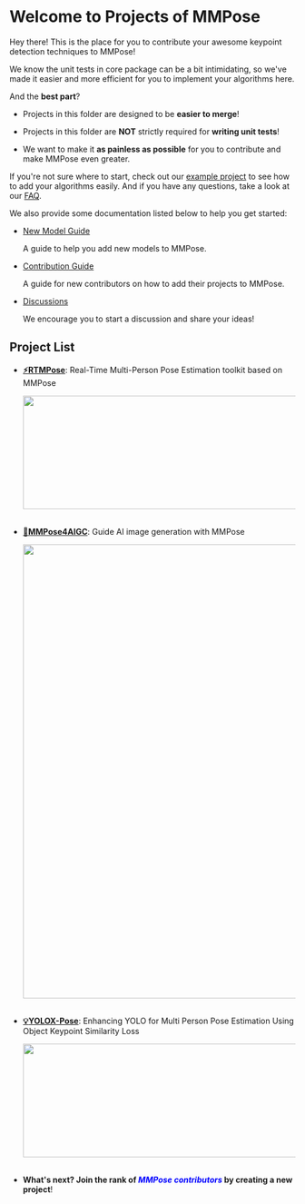# Welcome to Projects of MMPose

Hey there! This is the place for you to contribute your awesome keypoint detection techniques to MMPose!

We know the unit tests in core package can be a bit intimidating, so we've made it easier and more efficient for you to implement your algorithms here.

And the **best part**?

- Projects in this folder are designed to be **easier to merge**!

- Projects in this folder are **NOT** strictly required for **writing unit tests**!

- We want to make it **as painless as possible** for you to contribute and make MMPose even greater.

If you're not sure where to start, check out our [example project](./example_project) to see how to add your algorithms easily. And if you have any questions, take a look at our [FAQ](./faq.md).

We also provide some documentation listed below to help you get started:

- [New Model Guide](https://mmpose.readthedocs.io/en/1.x/migration.html#step3-model)

  A guide to help you add new models to MMPose.

- [Contribution Guide](https://mmpose.readthedocs.io/en/1.x/notes/contribution_guide.html)

  A guide for new contributors on how to add their projects to MMPose.

- [Discussions](https://github.com/open-mmlab/mmpose/discussions)

  We encourage you to start a discussion and share your ideas!

## Project List

- **[:zap:RTMPose](./rtmpose)**: Real-Time Multi-Person Pose Estimation toolkit based on MMPose

  <div align="center">
  <img src="https://user-images.githubusercontent.com/15977946/225229448-36ff568d-a723-4248-bb19-2df4044ff8e8.png" width=800 height=200 />
  </div><br/>

- **[:art:MMPose4AIGC](./mmpose4aigc)**: Guide AI image generation with MMPose

  <div align=center>
  <img src="https://user-images.githubusercontent.com/13503330/222403836-c65ba905-4bdd-4a44-834c-ff8d5959649d.png" width="800"/>
  </div><br/>

- **[:bulb:YOLOX-Pose](./yolox-pose)**: Enhancing YOLO for Multi Person Pose Estimation Using Object Keypoint Similarity Loss

  <div align=center>
  <img src="https://user-images.githubusercontent.com/26127467/226550744-3dd948f4-cc5a-4a2f-a737-c595fc6dfe4d.jpg" width="800" style="width: 800px; height: 200px; object-fit: cover"/>
  </div><br/>

- **What's next? Join the rank of <span style="color:blue"> *MMPose contributors* </span> by creating a new  project**!
